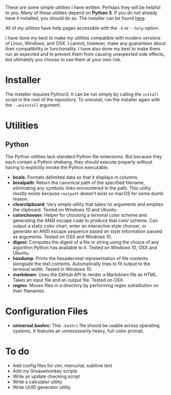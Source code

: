 These are some simple utilities I have written. Perhaps they will be helpful to you. Many of these utilities depend on **Python 3**. If you do not already have it installed, you should do so. The installer can be found [here](https://www.python.org/downloads/).

All of my utilities have help pages accessible with the `-h` or `--help` option.

I have done my best to make my utilities compatible with modern versions of Linux, Windows, and OSX. I cannot, however, make any guarantees about their compatibility or functionality. I have also done my best to make them run as expected and to prevent them from causing unexpected side effects, but ultimately you choose to use them at your own risk.

# Installer

The installer requires Python3. It can be run simply by calling the `install` script in the root of the repository. To uninstall, run the installer again with the `--uninstall` argument.

# Utilities

## Python

The Python utilities lack standard Python file extensions. But because they each contain a Python shebang, they should execute properly without having to explicitly invoke the Python executable.

* **bcols**: Formats delimited data so that it displays in columns.
* **brealpath**: Return the canonical path of the specified filename, eliminating any symbolic links encountered in the path. This utility mostly exists because `realpath` doesn't exist on macOS for some dumb reason.
* **clearclipboard**: Very simple utility that takes no arguments and empties the clipboard. Tested on Windows 10 and Ubuntu.
* **colorchooser**: Helper for choosing a terminal color scheme and generating the ANSI escape code to produce that color scheme. Can output a static color chart, enter an interactive style chooser, or generate an ANSI escape sequence based on style information passed as arguments. Tested on OSX and Windows 10.
* **digest**: Computes the digest of a file or string using the choice of any algorithm Python has available to it. Tested on Windows 10, OSX and Ubuntu.
* **hexdump**: Prints the hexadecimal representation of file contents alongside the text contents. Automatically tries to fit output to the terminal width. Tested in Windows 10.
* **markdown**: Uses the GitHub API to render a Markdown file as HTML. Takes an input file and an output file. Tested on OSX.
* **regmv**: Moves files in a directory by performing regex substitution on their filenames.

# Configuration Files

* **universal.bashrc**: This `.bashrc` file should be usable across operating systems. It features an unnecessarily heavy, full-color prompt.

# To do

* Add config files for vim, mercurial, sublime text
* Add my Greasemonkey scripts
* Write an update checking script
* Write a calculator utility
* Write UUID generator utility
